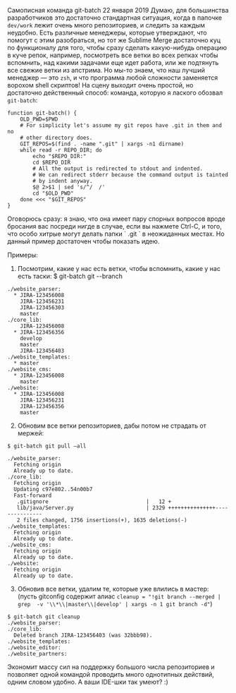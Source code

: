 Самописная команда git-batch
22 января 2019
Думаю, для большинства разработчиков это достаточно стандартная ситуация, когда в папочке `dev/work` лежит очень много репозиториев, и следить за каждым неудобно.
Есть различные менеджеры, которые утверждают, что помогут с этим разобраться, но тот же Sublime Merge достаточно куц по функционалу для того, чтобы сразу сделать какую-нибудь операцию в куче репок, например, посмотреть все ветки во всех репках чтобы вспомнить, над какими задачами еще идет работа, или же подтянуть все свежие ветки из апстрима. Но мы-то знаем, что наш лучший менеджер — это `zsh`, и что программа любой сложности заменяется ворохом shell скриптов! На сцену выходит очень простой, но достаточно действенный способ: команда, которую я лаского обозвал `git-batch`:
```
function git-batch() {
    OLD_PWD=$PWD
    # For simplicity let's assume my git repos have .git in them and no
    # other directory does.
    GIT_REPOS=$(find . -name ".git" | xargs -n1 dirname)
    while read -r REPO_DIR; do
        echo "$REPO_DIR:"
        cd $REPO_DIR
        # All the output is redirected to stdout and indented.
        # We can redirect stderr because the command output is tainted
        # by indent anyway.
        $@ 2>$1 | sed 's/^/  /'
        cd "$OLD_PWD"
    done <<< "$GIT_REPOS"
}
```
<cut>
Оговорюсь сразу: я знаю, что она имеет пару спорных вопросов вроде бросания вас посреди нигде в случае, если вы нажмете Ctrl-C, и того, что особо хитрые могут делать папки ` .git ` в неожиданных местах. Но данный пример достаточен чтобы показать идею.

Примеры:
1) Посмотрим, какие у нас есть ветки, чтобы вспомнить, какие у нас есть таски:
$ git-batch git --branch
```
./website_parser:
  * JIRA-123456008
    JIRA-123456231
    JIRA-123456303
    master
./core_lib:
    JIRA-123456008
  * JIRA-123456356
    develop
    master
    JIRA-123456403
./website_templates:
  * master
./website_cms:
  * JIRA-123456008
    master
./website:
  * JIRA-123456008
    JIRA-123456231
    JIRA-123456356
    master
```
2) Обновим все ветки репозиториев, дабы потом не страдать от мержей:
```
$ git-batch git pull —all

./website_parser:
  Fetching origin
  Already up to date.
./core_lib:
  Fetching origin
  Updating c97e802..54n00b7
  Fast-forward
   .gitignore                               |   12 +
   lib/java/Server.py                       | 2329 +++++++++++++++---------------
   2 files changed, 1756 insertions(+), 1635 deletions(-)
./website_templates:
  Fetching origin
  Already up to date.
./website_cms:
  Fetching origin
  Already up to date.
./website:
  Fetching origin
  Already up to date.
```
3) Обновив все ветки, удалим те, которые уже влились в мастер:
(пусть gitconfig содержит алиас `cleanup = "!git branch --merged | grep  -v '\\*\\|master\\|develop' | xargs -n 1 git branch -d"`)
```
$ git-batch git cleanup
./website_parser:
./core_lib:
  Deleted branch JIRA-123456403 (was 32bbb98).
./website_templates:
./website_editor:
./website_partners:
```
Экономит массу сил на поддержку большого числа репозиториев и позволяет одной командой проводить много однотипных действий, одним словом удобно. А ваши IDE-шки так умеют? :)
